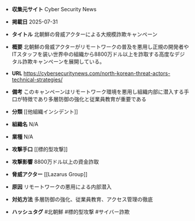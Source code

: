 - **収集元サイト**
Cyber Security News

- **掲載日**
2025-07-31

- **タイトル**
北朝鮮の脅威アクターによる大規模詐欺キャンペーン

- **概要**
北朝鮮の脅威アクターがリモートワークの普及を悪用し正規の開発者やITスタッフを装い世界中の組織から8800万ドル以上を詐取する高度なデジタル詐欺キャンペーンを展開している。

- **URL**
https://cybersecuritynews.com/north-korean-threat-actors-technical-strategies/

- **備考**
このキャンペーンはリモートワーク環境を悪用し組織内部に潜入する手口が特徴であり多層防御の強化と従業員教育が重要である

- **分類**
[[他組織インシデント]]

- **組織名**
N/A

- **業種**
N/A

- **攻撃手口**
[[標的型攻撃]]

- **攻撃影響**
8800万ドル以上の資金詐取

- **脅威アクター**
[[Lazarus Group]]

- **原因**
リモートワークの悪用による内部潜入

- **対処方法**
多層防御の強化、従業員教育、アクセス管理の徹底

- **ハッシュタグ**
#北朝鮮 #標的型攻撃 #サイバー詐欺

